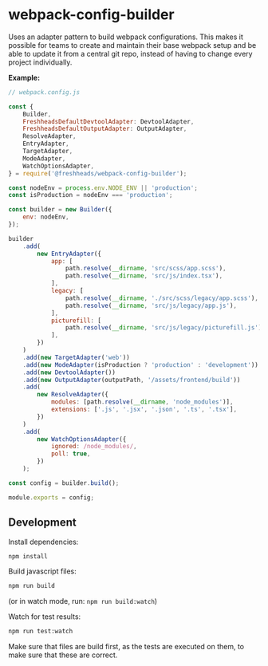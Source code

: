 # webpack-config-builder

Uses an adapter pattern to build webpack configurations. This makes it possible for teams to create and maintain their base webpack setup and be able to update it from a central git repo, instead of having to change every project individually.

**Example:**

```javascript
// webpack.config.js

const {
    Builder,
    FreshheadsDefaultDevtoolAdapter: DevtoolAdapter,
    FreshheadsDefaultOutputAdapter: OutputAdapter,
    ResolveAdapter,
    EntryAdapter,
    TargetAdapter,
    ModeAdapter,
    WatchOptionsAdapter,
} = require('@freshheads/webpack-config-builder');

const nodeEnv = process.env.NODE_ENV || 'production';
const isProduction = nodeEnv === 'production';

const builder = new Builder({
    env: nodeEnv,
});

builder
    .add(
        new EntryAdapter({
            app: [
                path.resolve(__dirname, 'src/scss/app.scss'),
                path.resolve(__dirname, 'src/js/index.tsx'),
            ],
            legacy: [
                path.resolve(__dirname, './src/scss/legacy/app.scss'),
                path.resolve(__dirname, 'src/js/legacy/app.js'),
            ],
            picturefill: [
                path.resolve(__dirname, 'src/js/legacy/picturefill.js'),
            ],
        })
    )
    .add(new TargetAdapter('web'))
    .add(new ModeAdapter(isProduction ? 'production' : 'development'))
    .add(new DevtoolAdapter())
    .add(new OutputAdapter(outputPath, '/assets/frontend/build'))
    .add(
        new ResolveAdapter({
            modules: [path.resolve(__dirname, 'node_modules')],
            extensions: ['.js', '.jsx', '.json', '.ts', '.tsx'],
        })
    )
    .add(
        new WatchOptionsAdapter({
            ignored: /node_modules/,
            poll: true,
        })
    );

const config = builder.build();

module.exports = config;
```

## Development

Install dependencies:

```bash
npm install
```

Build javascript files:

```bash
npm run build
```

(or in watch mode, run: `npm run build:watch`)

Watch for test results:

```bash
npm run test:watch
```

Make sure that files are build first, as the tests are executed on them, to make sure that these are correct.

